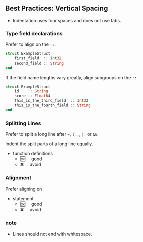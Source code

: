 ## Best Practices:  Vertical Spacing
     
- Indentation uses four spaces and does not use tabs.

### Type field declarations

Prefer to align on the `::`.

```julia
struct ExampleStruct    
    first_field  :: Int32    
    second_field :: String    
end    
```
If the field name lengths vary greatly, align subgroups on the `::`.
```julia
struct ExampleStruct    
    id    :: String    
    score :: Float64    
    this_is_the_third_field  :: Int32    
    this_is_the_fourth_field :: String    
end    
```
### Splitting Lines

Prefer to split a long line after `=`, `(`, `,`, `||` or `&&`.

Indent the split parts of a long line equally.

- function definitions
  - :ok:&nbsp;&nbsp;&nbsp;&nbsp; good
  - :x:&nbsp;&nbsp;&nbsp;&nbsp;  avoid

### Alignment

Prefer aligning on

- statement
  - :ok:&nbsp;&nbsp;&nbsp;&nbsp; good
  - :x:&nbsp;&nbsp;&nbsp;&nbsp;  avoid
  
### note

- Lines should not end with whitespace.

